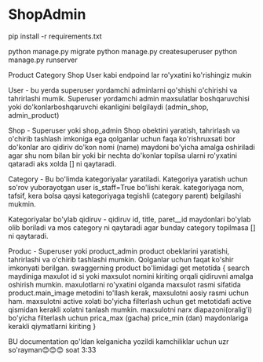 # ShopAdmin
pip install -r requirements.txt

python manage.py migrate
python manage.py createsuperuser
python manage.py runserver

Product
Category
Shop
User
kabi endpoind lar ro'yxatini ko'rishingiz mukin

User - bu yerda superuser yordamchi adminlarni qo'shishi o'chirishi va tahrirlashi mumik.
Superuser yordamchi admin maxsulatlar boshqaruvchisi yoki do'konlarboshqaruvchi ekanligini belgilaydi (admin_shop, admin_product)

Shop - Superuser yoki shop_admin Shop obektini yaratish, tahrirlash va o'chirib tashlash imkoniga ega qolganlar uchun faqa ko'rishruxsati bor
do'konlar aro qidiriv do'kon nomi (name) maydoni bo'yicha amalga oshiriladi agar shu nom bilan bir yoki bir nechta do'konlar topilsa ularni ro'yxatini qataradi aks xolda [] ni qaytaradi.

Category - Bu bo'limda kategoriyalar yaratiladi.
Kategoriya yaratish uchun so'rov yuborayotgan user is_staff=True bo'lishi kerak.
kategoriyaga nom, tafsif, kera bolsa qaysi kategoriyaga tegishli (category parent) belgilashi mukmin.

Kategoriyalar bo'ylab qidiruv - qidiruv id, title, paret__id maydonlari bo'ylab olib boriladi va mos category ni qaytaradi agar bunday category topilmasa [] ni qaytaradi.


Produc - Superuser yoki product_admin product obeklarini yaratishi, tahrirlashi va o'chirib tashlashi mumkin. Qolganlar uchun faqat ko'shir imkonyati berilgan.
swaggerning product bo'limidagi get metotida {
search maydiniga maxulot id si yoki maxsulot nomini kiriting orqali qidiruvni amalga oshirish mumkin.
maxulotlarni ro'yxatini olganda maxsulot rasmi sifatida product.main_image metodini to'llash kerak, maxsulotni aosiy rasmi uchun ham.
maxsulotni active xolati bo'yicha filterlash uchun get metotidafi active qismidan kerakli xolatni tanlash mumkin.
maxsulotni narx diapazoni(oralig'i) bo'yicha filterlash uchun prica_max (gacha) price_min (dan) maydonlariga kerakli qiymatlarni kiriting 
}


BU documentation qo'ldan kelganicha yozildi kamchiliklar uchun uzr so'rayman😊😊😊 soat 3:33







